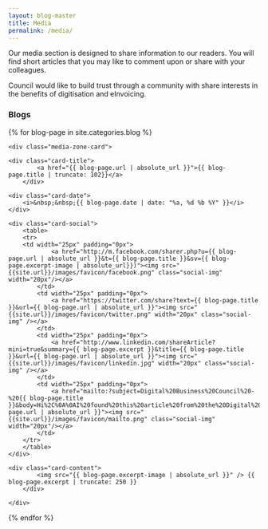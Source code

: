 ```yaml
---
layout: blog-master
title: Media
permalink: /media/
---
```


Our media section is designed to share information to our readers.  You will find short articles that you may like to comment upon or share with your colleagues.

Council would like to build trust through a community with share interests in the benefits of digitisation and eInvoicing.
<div class="media-zone-layout">

<div class="media-zone-panel">

<div class="media-zone-cardstack">
<div class="media-zone-cardstack-header">
     <h3><span>Blogs</span></h3>
</div> 

  {% for blog-page in site.categories.blog %}
    
    <div class="media-zone-card">
    
	<div class="card-title">
    		<a href="{{ blog-page.url | absolute_url }}">{{ blog-page.title | truncate: 102}}</a>
    	</div>
 	
	<div class="card-date">	
		<i>&nbsp;&nbsp;{{ blog-page.date | date: "%a, %d %b %Y" }}</i>
	</div>

	<div class="card-social">    
		<table>
		<tr>
		<td width="25px" padding="0px">
    			<a href="http://m.facebook.com/sharer.php?u={{ blog-page.url | absolute_url }}&t={{ blog-page.title }}&sv={{ blog-page.excerpt-image | absolute_url}})"><img src="{{site.url}}/images/favicon/facebook.png" class="social-img" width="20px"/></a>
    		</td>
    		<td width="25px" padding="0px">
    			<a href="https://twitter.com/share?text={{ blog-page.title }}&url={{ blog-page.url | absolute_url }}"><img src="{{site.url}}/images/favicon/twitter.png" width="20px" class="social-img" /></a>
    		</td>
    		<td width="25px" padding="0px">
    			<a href="http://www.linkedin.com/shareArticle?mini=true&summary={{ blog-page.excerpt }}&title={{ blog-page.title }}&url={{ blog-page.url | absolute_url }}"><img src="{{site.url}}/images/favicon/linkedin.jpg" width="20px" class="social-img" /></a>
    		</td>
    		<td width="25px" padding="0px">
    			<a href="mailto:?subject=Digital%20Business%20Council%20-%20{{ blog-page.title }}&body=Hi%2C%0A%0AI%20found%20this%20article%20from%20the%20Digital%20Business%20Council%20that%20I%20thought%20you%20might%20be%20interested%20in%3A%20%0A%0A{{blog-page.url | absolute_url }}"><img src="{{site.url}}/images/favicon/mailto.png" class="social-img" width="20px"/></a>
    		</td>
		</tr>
		</table>
	</div>

	<div class="card-content">
    		<img src="{{ blog-page.excerpt-image | absolute_url }}" /> {{ blog-page.excerpt | truncate: 250 }}
    	</div>

	</div>
  {% endfor %}
</div>  


</div> 

</div>  


